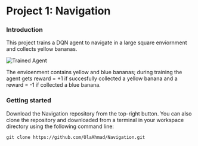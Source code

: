 [//]: # (Image References)

[image1]: https://user-images.githubusercontent.com/10624937/42135619-d90f2f28-7d12-11e8-8823-82b970a54d7e.gif "Trained Agent"

# Project 1: Navigation

### Introduction

This project trains a DQN agent to navigate in a large square enviornment and collects yellow bananas. 

![Trained Agent][image1]

The envioenment contains yellow and blue bananas; during training the agent gets reward = +1 if succesfully collected a yellow banana and a reward = -1 if collected a blue banana.

### Getting started

Download the Navigation repository from the top-right button. You can also clone the repository and downloaded from a terminal in your workspace directory using the following command line:
    
    git clone https://github.com/OlaAhmad/Navigation.git
    

### 
